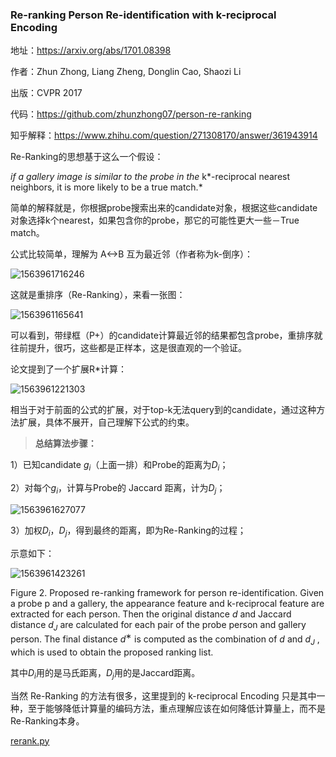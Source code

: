 

### Re-ranking Person Re-identification with k-reciprocal Encoding

地址：https://arxiv.org/abs/1701.08398 

作者：Zhun Zhong, Liang Zheng, Donglin Cao, Shaozi Li

出版：CVPR 2017

代码：https://github.com/zhunzhong07/person-re-ranking 

知乎解释：https://www.zhihu.com/question/271308170/answer/361943914



Re-Ranking的思想基于这么一个假设：

*if a gallery image is similar to the probe in the* k*-reciprocal nearest neighbors, it is more likely to be a true match.* 

简单的解释就是，你根据probe搜索出来的candidate对象，根据这些candidate对象选择k个nearest，如果包含你的probe，那它的可能性更大一些－True match。

公式比较简单，理解为 A<->B 互为最近邻（作者称为k-倒序）：

![1563961716246](C:\Users\j00496872\Desktop\Notes\raw_images\1563961716246.png)

这就是重排序（Re-Ranking），来看一张图：

![1563961165641](C:\Users\j00496872\Desktop\Notes\raw_images\1563961165641.png)

可以看到，带绿框（P+）的candidate计算最近邻的结果都包含probe，重排序就往前提升，很巧，这些都是正样本，这是很直观的一个验证。

论文提到了一个扩展R*计算：

![1563961221303](C:\Users\j00496872\Desktop\Notes\raw_images\1563961221303.png)

 相当于对于前面的公式的扩展，对于top-k无法query到的candidate，通过这种方法扩展，具体不展开，自己理解下公式的约束。

> **总结算法步骤：**

1）已知candidate $g_i$（上面一排）和Probe的距离为$D_i$；

2）对每个$g_i$，计算与Probe的 Jaccard 距离，计为$D_j$；

![1563961627077](C:\Users\j00496872\Desktop\Notes\raw_images\1563961627077.png)

3）加权$D_i$，$D_j$，得到最终的距离，即为Re-Ranking的过程；

示意如下：

![1563961423261](C:\Users\j00496872\Desktop\Notes\raw_images\1563961423261.png)

Figure 2. Proposed re-ranking framework for person re-identification. Given a probe p and a gallery, the appearance feature and k-reciprocal feature are extracted for each person. Then the original distance $d$ and Jaccard distance $d_J$ are calculated for each pair of the probe person and gallery person. The final distance $d^∗$ is computed as the combination of $d$ and $d_J$ , which is used to obtain the proposed ranking list.

其中$D_i$用的是马氏距离，$D_j$用的是Jaccard距离。

当然 Re-Ranking 的方法有很多，这里提到的 k-reciprocal Encoding 只是其中一种，至于能够降低计算量的编码方法，重点理解应该在如何降低计算量上，而不是Re-Ranking本身。 

 [rerank.py](..\codes\rerank.py) 